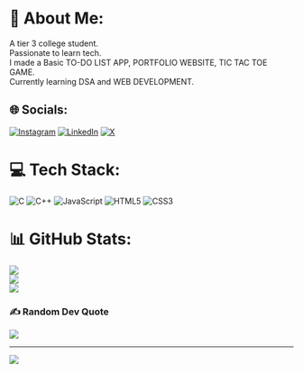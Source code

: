 # 💫 About Me:
A tier 3 college student.<br>Passionate to learn tech.<br>I made a Basic TO-DO LIST APP, PORTFOLIO WEBSITE, TIC TAC TOE GAME.<br>Currently learning DSA and WEB DEVELOPMENT.


## 🌐 Socials:
[![Instagram](https://img.shields.io/badge/Instagram-%23E4405F.svg?logo=Instagram&logoColor=white)](https://instagram.com/_aditya_offl) [![LinkedIn](https://img.shields.io/badge/LinkedIn-%230077B5.svg?logo=linkedin&logoColor=white)](https://linkedin.com/in/https://www.linkedin.com/in/aditya-kumar-jha-9a3942301?utm_source=share&utm_campaign=share_via&utm_content=profile&utm_medium=android_app) [![X](https://img.shields.io/badge/X-black.svg?logo=X&logoColor=white)](https://x.com/_aditya_offl) 

# 💻 Tech Stack:
![C](https://img.shields.io/badge/c-%2300599C.svg?style=for-the-badge&logo=c&logoColor=white) ![C++](https://img.shields.io/badge/c++-%2300599C.svg?style=for-the-badge&logo=c%2B%2B&logoColor=white) ![JavaScript](https://img.shields.io/badge/javascript-%23323330.svg?style=for-the-badge&logo=javascript&logoColor=%23F7DF1E) ![HTML5](https://img.shields.io/badge/html5-%23E34F26.svg?style=for-the-badge&logo=html5&logoColor=white) ![CSS3](https://img.shields.io/badge/css3-%231572B6.svg?style=for-the-badge&logo=css3&logoColor=white)
# 📊 GitHub Stats:
![](https://github-readme-stats.vercel.app/api?username=145-adityakumarjha&theme=dark&hide_border=false&include_all_commits=true&count_private=false)<br/>
![](https://github-readme-streak-stats.herokuapp.com/?user=145-adityakumarjha&theme=dark&hide_border=false)<br/>
![](https://github-readme-stats.vercel.app/api/top-langs/?username=145-adityakumarjha&theme=dark&hide_border=false&include_all_commits=true&count_private=false&layout=compact)

### ✍️ Random Dev Quote
![](https://quotes-github-readme.vercel.app/api?type=horizontal&theme=radical)

---
[![](https://visitcount.itsvg.in/api?id=145-adityakumarjha&icon=0&color=0)](https://visitcount.itsvg.in)

<!-- Proudly created with GPRM ( https://gprm.itsvg.in ) -->
